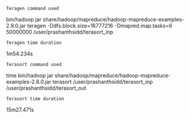 `Teragen command used `

bin/hadoop jar share/hadoop/mapreduce/hadoop-mapreduce-examples-2.8.0.jar teragen -Ddfs.block.size=16777216 -Dmapred.map.tasks=6 50000000 /user/prashanthsidd/terasort_inp

`Teragen time duration`

1m54.234s

`Terasort command used`

time bin/hadoop jar share/hadoop/mapreduce/hadoop-mapreduce-examples-2.8.0.jar terasort /user/prashanthsidd/terasort_inp /user/prashanthsidd/terasort_out

`Terasort time duration`

15m27.471s